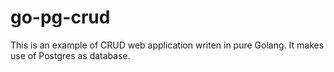 # go-pg-crud

This is an example of CRUD web application writen in pure Golang. It makes use of Postgres as database. 
